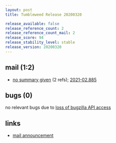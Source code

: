 ```yaml
---
layout: post
title: Tumbleweed Release 20200320

release_available: false
release_reference_count: 2
release_reference_count_mail: 2
release_score: 94
release_stability_level: stable
release_version: 20200320
---
```


## mail (1:2)

- [no summary given](https://github.com/boombatower/tumbleweed-review/issues/10) (2 refs); [2021-02.885](https://github.com/boombatower/tumbleweed-review/issues/10)

## bugs (0)

<!--more-->

no relevant bugs due to [loss of bugzilla API access](https://bugzilla.opensuse.org/show_bug.cgi?id=1157722)



## links

- [mail announcement](https://github.com/boombatower/tumbleweed-review/issues/10)
